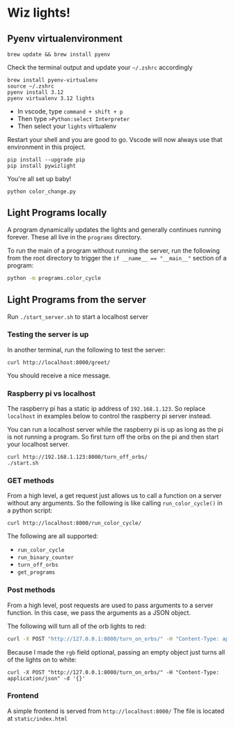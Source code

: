 # Wiz lights!


## Pyenv virtualenvironment
```
brew update && brew install pyenv
```
Check the terminal output and update your `~/.zshrc` accordingly

```
brew install pyenv-virtualenv
source ~/.zshrc
pyenv install 3.12
pyenv virtualenv 3.12 lights
```

- In vscode, type `command + shift + p`
- Then type `>Python:select Interpreter`
- Then select your `lights` virtualenv

Restart your shell and you are good to go. 
Vscode will now always use that environment in this project. 

```
pip install --upgrade pip
pip install pywizlight
```

You're all set up baby!
```
python color_change.py
```

## Light Programs locally
A program dynamically updates the lights and generally continues running forever. 
These all live in the `programs` directory.

To run the main of a program without running the server, run the following from the root directory
 to trigger the `if __name__ == "__main__"` section of a program:
```bash
python -m programs.color_cycle
```

## Light Programs from the server
Run `./start_server.sh` to start a localhost server

### Testing the server is up
In another terminal, run the following to test the server:
```
curl http://localhost:8000/greet/
```
You should receive a nice message. 

### Raspberry pi vs localhost

The raspberry pi has a static ip address of `192.168.1.123`. 
So replace `localhost` in examples below to control the raspberry pi server instead. 

You can run a localhost server while the raspberry pi is up as long as the pi is not
running a program. So first turn off the orbs on the pi and then start your localhost server. 

```
curl http://192.168.1.123:8000/turn_off_orbs/
./start.sh
```
### GET methods

From a high level, a get request just allows us to call a function on a server
without any arguments. So the following is like calling `run_color_cycle()` in a python script:

```
curl http://localhost:8000/run_color_cycle/
```

The following are all supported:
- `run_color_cycle`
- `run_binary_counter`
- `turn_off_orbs`
- `get_programs`

### Post methods

From a high level, post requests are used to pass arguments to a server function. In this case, we pass the
arguments as a JSON object.

The following will turn all of the orb lights to red:
```bash
curl -X POST "http://127.0.0.1:8000/turn_on_orbs/" -H "Content-Type: application/json" -d '{"rgb": [255,0,0]}'
```

Because I made the `rgb` field optional, passing an empty object just turns all of the lights on to white:
```
curl -X POST "http://127.0.0.1:8000/turn_on_orbs/" -H "Content-Type: application/json" -d '{}'
```

### Frontend
A simple frontend is served from `http://localhost:8000/`
The file is located at `static/index.html`